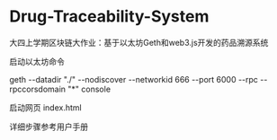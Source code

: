 # Drug-Traceability-System
大四上学期区块链大作业：基于以太坊Geth和web3.js开发的药品溯源系统

启动以太坊命令

geth --datadir "./" --nodiscover --networkid 666 --port 6000 --rpc --rpccorsdomain "*" console

启动网页 index.html 

详细步骤参考用户手册
